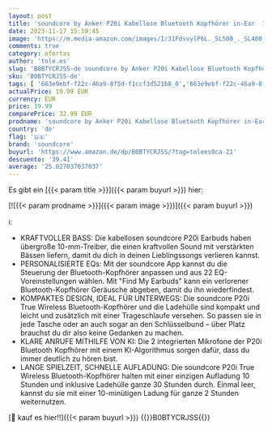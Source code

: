 ```yaml
---
layout: post
title: 'soundcore by Anker P20i Kabellose Bluetooth Kopfhörer in-Ear  10mm Treiber  Bluetooth 5.3  Anpassbarer EQ  30 Std. Spielzeit  IPX5 wasserfest  2 Mikros mit KI  einzeln verwendbar  Schwarz '
date: 2023-11-17 15:59:45
image: 'https://m.media-amazon.com/images/I/31FdsvylP6L._SL500_._SL400_.jpg'
comments: true
category: ofertas
author: 'tole.es'
slug: 'B0BTYCRJSS-de soundcore by Anker P20i Kabellose Bluetooth Kopfhörer in-...'
sku: 'B0BTYCRJSS-de'
tags: [ '663e9ebf-f22c-46a9-8f5d-f1ccf3d521b8_0','663e9ebf-f22c-46a9-8f5d-f1ccf3d521b8_9901','Arborist Merchandising Root','Elektronik & Foto','Elektronik & Foto: Produkte mit Umwelt-Label','In-Ear Ohrhörer','Kopfhörer','Kopfhörer & Zubehör','Self Service','Special Features Stores','soundcore','🇩🇪', ]
actualPrice: 19.99 EUR
currency: EUR
price: 19.99
comparePrice: 32.99 EUR
prodname: 'soundcore by Anker P20i Kabellose Bluetooth Kopfhörer in-Ear  10mm Treiber  Bluetooth 5.3  Anpassbarer EQ  30 Std. Spielzeit  IPX5 wasserfest  2 Mikros mit KI  einzeln verwendbar  Schwarz '
country: 'de'
flag: '🇩🇪'
brand: 'soundcore'
buyurl: 'https://www.amazon.de/dp/B0BTYCRJSS/?tag=tolees0ca-21'
descuento: '39.41'
average: '25.027037037037'
---
```


Es gibt ein [{{< param title >}}]({{< param buyurl >}}) hier:

[![{{< param prodname >}}]({{< param image >}})]({{< param buyurl >}})

ℹ️:

- KRAFTVOLLER BASS: Die kabellosen soundcore P20i Earbuds haben übergroße 10-mm-Treiber, die einen kraftvollen Sound mit verstärkten Bässen liefern, damit du dich in deinen Lieblingssongs verlieren kannst.
- PERSONALISIERTE EQs: Mit der soundcore App kannst du die Steuerung der Bluetooth-Kopfhörer anpassen und aus 22 EQ-Voreinstellungen wählen. Mit "Find My Earbuds" kann ein verlorener Bluetooth-Kopfhörer Geräusche abgeben, damit du ihn wiederfindest.
- KOMPAKTES DESIGN, IDEAL FÜR UNTERWEGS: Die soundcore P20i True Wireless Bluetooth-Kopfhörer und die Ladehülle sind kompakt und leicht und zusätzlich mit einer Trageschlaufe versehen. So passen sie in jede Tasche oder an auch sogar an den Schlüsselbund – über Platz brauchst du dir also keine Gedanken zu machen.
- KLARE ANRUFE MITHILFE VON KI: Die 2 integrierten Mikrofone der P20i Bluetooth Kopfhörer mit einem KI-Algorithmus sorgen dafür, dass du immer deutlich zu hören bist.
- LANGE SPIELZEIT, SCHNELLE AUFLADUNG: Die soundcore P20i True Wireless Bluetooth-Kopfhörer halten mit einer einzigen Aufladung 10 Stunden und inklusive Ladehülle ganze 30 Stunden durch. Einmal leer, kannst du sie mit einer 10-minütigen Ladung für ganze 2 Stunden weiternutzen.

[🛒 kauf es hier!!]({{< param buyurl >}})
{{<world>}}B0BTYCRJSS{{</world>}}
